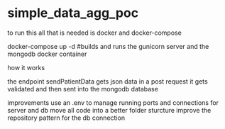 # simple_data_agg_poc

to run this all that is needed is docker and docker-compose 

docker-compose up -d 
#builds and runs the gunicorn server and the mongodb docker container

how it works 

the endpoint sendPatientData gets json data in a post request it gets validated and then sent into the mongodb database

improvements use an .env to manage running ports and connections for server and db
move all code into a better folder sturcture 
improve the repository pattern for the db connection